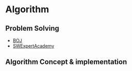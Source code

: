 Algorithm
==========

Problem Solving
---------------

* [BOJ](https://www.acmicpc.net)
* [SWExpertAcademy](https://www.swexpertacademy.com/main/main.do)


Algorithm Concept & implementation
---------------- 
